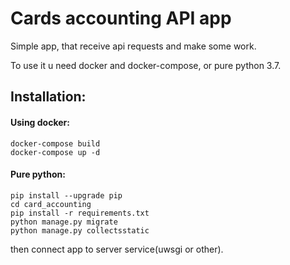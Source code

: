 # Cards accounting API app  
Simple app, that receive api requests and make some work.

To use it u need docker and docker-compose, or pure python 3.7.  

## Installation:  
#### Using docker:  
```
docker-compose build  
docker-compose up -d  
```  
#### Pure python:  
```
pip install --upgrade pip    
cd card_accounting  
pip install -r requirements.txt  
python manage.py migrate  
python manage.py collectsstatic  
```
then connect app to server service(uwsgi or other).